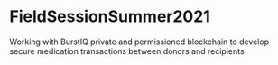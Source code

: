 # FieldSessionSummer2021
Working with BurstIQ private and permissioned blockchain to develop secure medication transactions between donors and recipients
